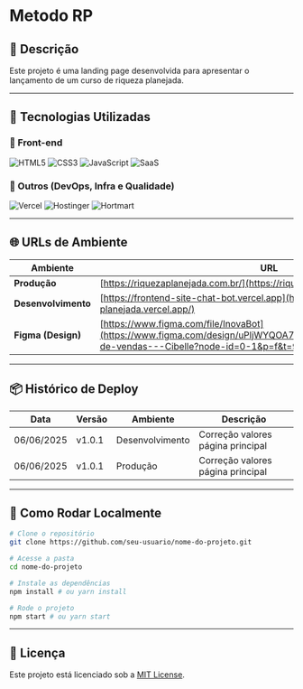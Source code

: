 
# Metodo RP

## 📘 Descrição

Este projeto é uma landing page desenvolvida para apresentar o lançamento de um curso de riqueza planejada.

---

## 🚀 Tecnologias Utilizadas

### 🎨 Front-end

![HTML5](https://img.shields.io/badge/HTML5-E34F26?style=for-the-badge\&logo=html5\&logoColor=white)
![CSS3](https://img.shields.io/badge/CSS3-1572B6?style=for-the-badge\&logo=css3\&logoColor=white)
![JavaScript](https://img.shields.io/badge/JavaScript-F7DF1E?style=for-the-badge\&logo=javascript\&logoColor=black)
![SaaS](https://img.shields.io/badge/SaaS-ff4088?style=for-the-badge\&logo=saas\&logoColor=white)

### 🧰 Outros (DevOps, Infra e Qualidade)

![Vercel](https://img.shields.io/badge/Vercel-000000?style=for-the-badge\&logo=vercel\&logoColor=white)
![Hostinger](https://img.shields.io/badge/Hostinger-673de6?style=for-the-badge\&logo=hostinger\&logoColor=white)
![Hortmart](https://img.shields.io/badge/Hortmart-00c897?style=for-the-badge\&logo=vercel\&logoColor=white)

---

## 🌐 URLs de Ambiente

| Ambiente            | URL                                                                                                                                                             |
| ------------------- | --------------------------------------------------------------------------------------------------------------------------------------------------------------- |
| **Produção**        | [https://riquezaplanejada.com.br/](https://riquezaplanejada.com.br/)                                                                                            |
| **Desenvolvimento** | [https://frontend-site-chat-bot.vercel.app](https://front-end-lp-riqueza-planejada.vercel.app/)                                                                 |
| **Figma (Design)**  | [https://www.figma.com/file/InovaBot](https://www.figma.com/design/uPljWYQOA74by8HXuEC2k4/P%C3%A1gina-de-vendas---Cibelle?node-id=0-1&p=f&t=9M94VCLbzuyqDZbY-0) |

---

## 📦 Histórico de Deploy

| Data       | Versão | Ambiente        | Descrição                         |
| ---------- | ------ | --------------- | --------------------------------- |
| 06/06/2025 | v1.0.1 | Desenvolvimento | Correção valores página principal |
| 06/06/2025 | v1.0.1 | Produção        | Correção valores página principal |

---

## 📂 Como Rodar Localmente

```bash
# Clone o repositório
git clone https://github.com/seu-usuario/nome-do-projeto.git

# Acesse a pasta
cd nome-do-projeto

# Instale as dependências
npm install # ou yarn install

# Rode o projeto
npm start # ou yarn start
```

---

## 📄 Licença

Este projeto está licenciado sob a [MIT License](LICENSE).


